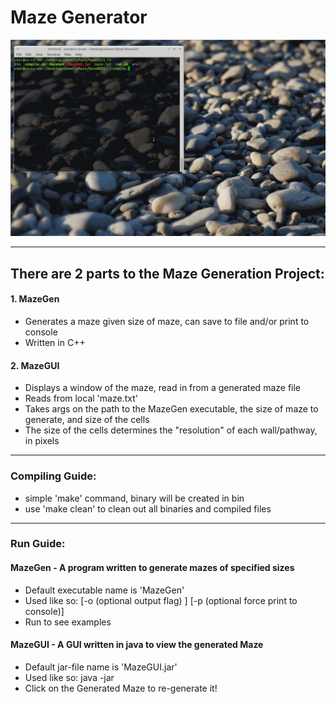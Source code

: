 # Maze Generator
<img src="media/MazeGUI.gif" />
<br />
<hr />

## There are 2 parts to the Maze Generation Project:

#### 1. MazeGen
* Generates a maze given size of maze, can save to file and/or print to console
* Written in C++

#### 2. MazeGUI
* Displays a window of the maze, read in from a generated maze file
* Reads from local 'maze.txt'
* Takes args on the path to the MazeGen executable, the size of maze to generate, and size of the cells
* The size of the cells determines the "resolution" of each wall/pathway, in pixels

---

### Compiling Guide:
 * simple 'make' command, binary will be created in bin
 * use 'make clean' to clean out all binaries and compiled files

---

### Run Guide:

#### MazeGen - A program written to generate mazes of specified sizes
* Default executable name is 'MazeGen'
* Used like so: <executable> <size of maze> [-o (optional output flag) <output filename>] [-p (optional force print to console)]
* Run <executable> to see examples

#### MazeGUI - A GUI written in java to view the generated Maze
* Default jar-file name is 'MazeGUI.jar'
* Used like so: java -jar <jarfile> <GenMaze executable> <Maze Size> <Maze Cell Size>
* Click on the Generated Maze to re-generate it!
